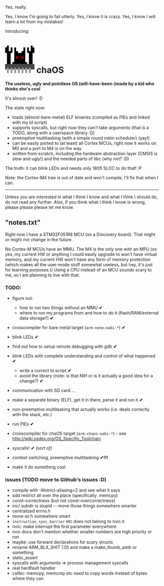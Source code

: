Yes, really.

Yes, I know I'm going to fail utterly. Yes, I know it is crazy. Yes, I know I will learn a lot from my mistakes!

Introducing:

![chaOS logo](https://github.com/anotherkamila/chaOS/raw/master/logo-large.png) chaOS
=====================================================================================

**The useless, ugly and pointless OS (will-have-been-)made by a kid who thinks she's cool**

It's almost over! :D

The state right now:

- loads (almost-bare-metal) ELF binaries (compiled as PIEs and linked with my ld script)
- supports syscalls, but right now they can't take arguments (that is a TODO, along with a userspace library :D)
- preemptive multitasking (with a simple round robin scheduler) (yay!)
- can be easily ported to (at least) all Cortex MCUs, right now it works on M0 and a port to M4 is on the way
- written from scratch, including the hardware abstraction layer (CMSIS is slow and ugly!) and the needed parts of libc (why not? :D)

The truth: it can blink LEDs and needs only 1805 SLOC to do that! :P

Note: the Cortex-M4 tree is out of date and won't compile, I'll fix that when I can.

----------------------------------------------------------------------------

Unless you are interested in what I think I know and what I think I should do, do not read any further. Also, if you think what I think I know is wrong, please please please let me know.

"notes.txt"
-----------

Right now I have a STM32F051R8 MCU (on a Discovery board). That might or might not change in the future.

No Cortex-M MCUs have an MMU. The M4 is the only one with an MPU (so yes, my current HW or anything I could easily upgrade to won't have virtual memory, and my current HW won't have any form of memory protection (which makes all the user-mode stuff somewhat useless, but hey, it's just for learning purposes.)) Using a CPU instead of an MCU sounds scary to me, so I am planning to live with that.

### TODO:

 - figure out:
   - how to run two things without an MMU  **✔**
   - where to run my programs from and how to do it (flash/RAM/external data storage?)  **✔**
 - crosscompiler for bare metal target (`arm-none-eabi-*`)  **✔**
 - blink LEDs  **✔**
 - find out how to setup remote debugging with gdb  **✔**
 - blink LEDs with complete understanding and control of what happened  **✔**
   - write a correct ld script  **✔**
   - avoid the library (note: is that NIH or is it actually a good idea for a change?)  **✔**
 - communication with SD card
...

 - make a separate binary (ELF), get it in there, parse it and run it  **✔**
 - non-preemptive multitasking that actually works (i.e. deals correctly with the stack, etc.)
 - run PIEs  **✔**
 - crosscompiler for chaOS target (`arm-chaos-eabi-*`) - see http://wiki.osdev.org/OS_Specific_Toolchain
 - syscalls!  **✔** *(sort of)*
 - context switching, preemptive multitasking **✔!!!**
 - make it do something cool

### issues (TODO move to Github's issues :D)

- compile with -Wstrict-aliasing=2 and see what it says
- add restrict all over the place (specifically: memcpy)
- const-correctness (but not const-overcorrectness)
- inc/ subdir is stupid -- move those things somewhere smarter
- centralized errno.h
- move isr.h somewhere smart
- `instruction_sync_barrier` etc does not belong to nvic.h
- nvic: make interrupt the first parameter everywhere
- nvic docs don't mention whether smaller numbers are high priority or not
- maybe: use forward declarations for scary structs
- rename ARM_BLX_SHIT (:D) and make a make_thumb_addr or something
- static_assert
- syscalls with arguments => process management syscalls
- real hardfault handler
- cslibc: memcpy, memcmp etc need to copy words instead of bytes where they can
